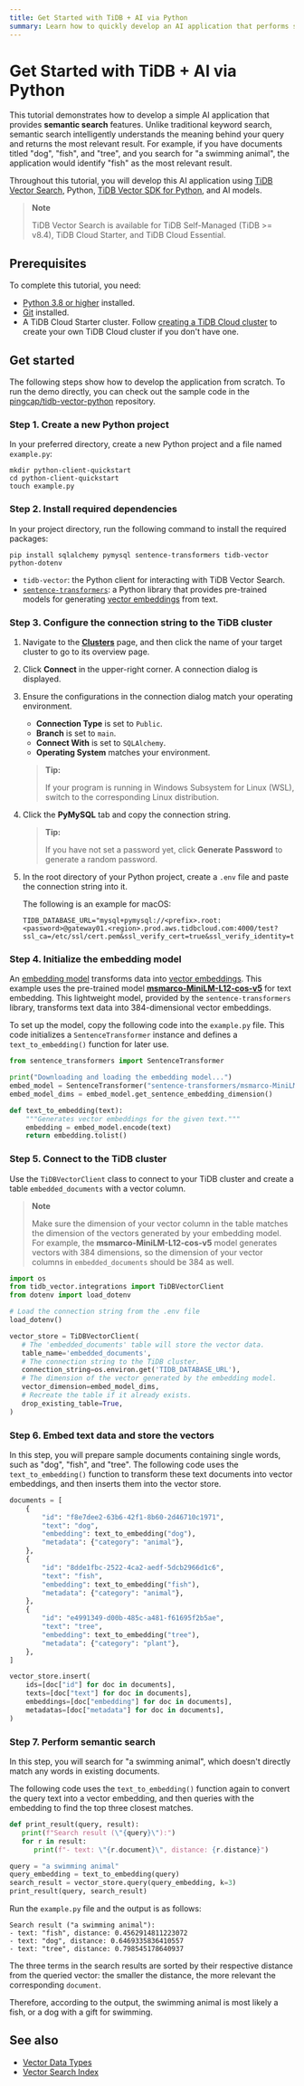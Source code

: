 ```yaml
---
title: Get Started with TiDB + AI via Python
summary: Learn how to quickly develop an AI application that performs semantic search using Python and TiDB Vector Search.
---
```


# Get Started with TiDB + AI via Python

This tutorial demonstrates how to develop a simple AI application that provides **semantic search** features. Unlike traditional keyword search, semantic search intelligently understands the meaning behind your query and returns the most relevant result. For example, if you have documents titled "dog", "fish", and "tree", and you search for "a swimming animal", the application would identify "fish" as the most relevant result.

Throughout this tutorial, you will develop this AI application using [TiDB Vector Search](/tidb-cloud/vector-search-overview.md), Python, [TiDB Vector SDK for Python](https://github.com/pingcap/tidb-vector-python), and AI models.

> **Note**
>
> TiDB Vector Search is available for TiDB Self-Managed (TiDB >= v8.4), TiDB Cloud Starter, and TiDB Cloud Essential.

## Prerequisites

To complete this tutorial, you need:

- [Python 3.8 or higher](https://www.python.org/downloads/) installed.
- [Git](https://git-scm.com/downloads) installed.
- A TiDB Cloud Starter cluster. Follow [creating a TiDB Cloud cluster](/tidb-cloud/create-tidb-cluster-serverless.md) to create your own TiDB Cloud cluster if you don't have one.

## Get started

The following steps show how to develop the application from scratch. To run the demo directly, you can check out the sample code in the [pingcap/tidb-vector-python](https://github.com/pingcap/tidb-vector-python/blob/main/examples/python-client-quickstart) repository.

### Step 1. Create a new Python project

In your preferred directory, create a new Python project and a file named `example.py`:

```shell
mkdir python-client-quickstart
cd python-client-quickstart
touch example.py
```

### Step 2. Install required dependencies

In your project directory, run the following command to install the required packages:

```shell
pip install sqlalchemy pymysql sentence-transformers tidb-vector python-dotenv
```

- `tidb-vector`: the Python client for interacting with TiDB Vector Search.
- [`sentence-transformers`](https://sbert.net): a Python library that provides pre-trained models for generating [vector embeddings](/tidb-cloud/vector-search-overview.md#vector-embedding) from text.

### Step 3. Configure the connection string to the TiDB cluster

1. Navigate to the [**Clusters**](https://{{{.console-url}}}/project/clusters) page, and then click the name of your target cluster to go to its overview page.

2. Click **Connect** in the upper-right corner. A connection dialog is displayed.

3. Ensure the configurations in the connection dialog match your operating environment.

   - **Connection Type** is set to `Public`.
   - **Branch** is set to `main`.
   - **Connect With** is set to `SQLAlchemy`.
   - **Operating System** matches your environment.

   > **Tip:**
   >
   > If your program is running in Windows Subsystem for Linux (WSL), switch to the corresponding Linux distribution.

4. Click the **PyMySQL** tab and copy the connection string.

   > **Tip:**
   >
   > If you have not set a password yet, click **Generate Password** to generate a random password.

5. In the root directory of your Python project, create a `.env` file and paste the connection string into it.

   The following is an example for macOS:

   ```dotenv
   TIDB_DATABASE_URL="mysql+pymysql://<prefix>.root:<password>@gateway01.<region>.prod.aws.tidbcloud.com:4000/test?ssl_ca=/etc/ssl/cert.pem&ssl_verify_cert=true&ssl_verify_identity=true"
   ```

### Step 4. Initialize the embedding model

An [embedding model](/tidb-cloud/vector-search-overview.md#embedding-model) transforms data into [vector embeddings](/tidb-cloud/vector-search-overview.md#vector-embedding). This example uses the pre-trained model [**msmarco-MiniLM-L12-cos-v5**](https://huggingface.co/sentence-transformers/msmarco-MiniLM-L12-cos-v5) for text embedding. This lightweight model, provided by the `sentence-transformers` library, transforms text data into 384-dimensional vector embeddings.

To set up the model, copy the following code into the `example.py` file. This code initializes a `SentenceTransformer` instance and defines a `text_to_embedding()` function for later use.

```python
from sentence_transformers import SentenceTransformer

print("Downloading and loading the embedding model...")
embed_model = SentenceTransformer("sentence-transformers/msmarco-MiniLM-L12-cos-v5", trust_remote_code=True)
embed_model_dims = embed_model.get_sentence_embedding_dimension()

def text_to_embedding(text):
    """Generates vector embeddings for the given text."""
    embedding = embed_model.encode(text)
    return embedding.tolist()
```

### Step 5. Connect to the TiDB cluster

Use the `TiDBVectorClient` class to connect to your TiDB cluster and create a table `embedded_documents` with a vector column.

> **Note**
>
> Make sure the dimension of your vector column in the table matches the dimension of the vectors generated by your embedding model. For example, the **msmarco-MiniLM-L12-cos-v5** model generates vectors with 384 dimensions, so the dimension of your vector columns in `embedded_documents` should be 384 as well.

```python
import os
from tidb_vector.integrations import TiDBVectorClient
from dotenv import load_dotenv

# Load the connection string from the .env file
load_dotenv()

vector_store = TiDBVectorClient(
   # The 'embedded_documents' table will store the vector data.
   table_name='embedded_documents',
   # The connection string to the TiDB cluster.
   connection_string=os.environ.get('TIDB_DATABASE_URL'),
   # The dimension of the vector generated by the embedding model.
   vector_dimension=embed_model_dims,
   # Recreate the table if it already exists.
   drop_existing_table=True,
)
```

### Step 6. Embed text data and store the vectors

In this step, you will prepare sample documents containing single words, such as "dog", "fish", and "tree". The following code uses the `text_to_embedding()` function to transform these text documents into vector embeddings, and then inserts them into the vector store.

```python
documents = [
    {
        "id": "f8e7dee2-63b6-42f1-8b60-2d46710c1971",
        "text": "dog",
        "embedding": text_to_embedding("dog"),
        "metadata": {"category": "animal"},
    },
    {
        "id": "8dde1fbc-2522-4ca2-aedf-5dcb2966d1c6",
        "text": "fish",
        "embedding": text_to_embedding("fish"),
        "metadata": {"category": "animal"},
    },
    {
        "id": "e4991349-d00b-485c-a481-f61695f2b5ae",
        "text": "tree",
        "embedding": text_to_embedding("tree"),
        "metadata": {"category": "plant"},
    },
]

vector_store.insert(
    ids=[doc["id"] for doc in documents],
    texts=[doc["text"] for doc in documents],
    embeddings=[doc["embedding"] for doc in documents],
    metadatas=[doc["metadata"] for doc in documents],
)
```

### Step 7. Perform semantic search

In this step, you will search for "a swimming animal", which doesn't directly match any words in existing documents.

The following code uses the `text_to_embedding()` function again to convert the query text into a vector embedding, and then queries with the embedding to find the top three closest matches.

```python
def print_result(query, result):
   print(f"Search result (\"{query}\"):")
   for r in result:
      print(f"- text: \"{r.document}\", distance: {r.distance}")

query = "a swimming animal"
query_embedding = text_to_embedding(query)
search_result = vector_store.query(query_embedding, k=3)
print_result(query, search_result)
```

Run the `example.py` file and the output is as follows:

```plain
Search result ("a swimming animal"):
- text: "fish", distance: 0.4562914811223072
- text: "dog", distance: 0.6469335836410557
- text: "tree", distance: 0.798545178640937
```

The three terms in the search results are sorted by their respective distance from the queried vector: the smaller the distance, the more relevant the corresponding `document`.

Therefore, according to the output, the swimming animal is most likely a fish, or a dog with a gift for swimming.

## See also

- [Vector Data Types](/tidb-cloud/vector-search-data-types.md)
- [Vector Search Index](/tidb-cloud/vector-search-index.md)
